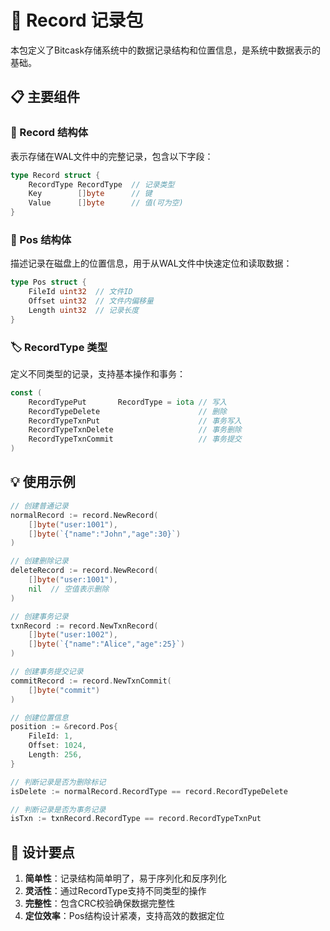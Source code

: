 # 📄 Record 记录包

本包定义了Bitcask存储系统中的数据记录结构和位置信息，是系统中数据表示的基础。

## 📋 主要组件

### 📝 Record 结构体

表示存储在WAL文件中的完整记录，包含以下字段：

```go
type Record struct {
    RecordType RecordType  // 记录类型
    Key        []byte      // 键
    Value      []byte      // 值(可为空)
}
```

### 📍 Pos 结构体

描述记录在磁盘上的位置信息，用于从WAL文件中快速定位和读取数据：

```go
type Pos struct {
    FileId uint32  // 文件ID
    Offset uint32  // 文件内偏移量
    Length uint32  // 记录长度
}
```

### 🏷️ RecordType 类型

定义不同类型的记录，支持基本操作和事务：

```go
const (
    RecordTypePut       RecordType = iota // 写入
    RecordTypeDelete                      // 删除
    RecordTypeTxnPut                      // 事务写入
    RecordTypeTxnDelete                   // 事务删除
    RecordTypeTxnCommit                   // 事务提交
)
```

## 💡 使用示例

```go
// 创建普通记录
normalRecord := record.NewRecord(
    []byte("user:1001"),
    []byte(`{"name":"John","age":30}`)
)

// 创建删除记录
deleteRecord := record.NewRecord(
    []byte("user:1001"),
    nil  // 空值表示删除
)

// 创建事务记录
txnRecord := record.NewTxnRecord(
    []byte("user:1002"),
    []byte(`{"name":"Alice","age":25}`)
)

// 创建事务提交记录
commitRecord := record.NewTxnCommit(
    []byte("commit")
)

// 创建位置信息
position := &record.Pos{
    FileId: 1,
    Offset: 1024,
    Length: 256,
}

// 判断记录是否为删除标记
isDelete := normalRecord.RecordType == record.RecordTypeDelete

// 判断记录是否为事务记录
isTxn := txnRecord.RecordType == record.RecordTypeTxnPut
```

## 🔧 设计要点

1. **简单性**：记录结构简单明了，易于序列化和反序列化
2. **灵活性**：通过RecordType支持不同类型的操作
3. **完整性**：包含CRC校验确保数据完整性
4. **定位效率**：Pos结构设计紧凑，支持高效的数据定位 